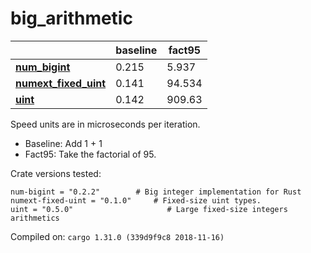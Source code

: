 # big_arithmetic
| | baseline | fact95 |
| --- | --- | --- |
| **[num_bigint](https://crates.io/crates/num_bigint)** | 0.215 | 5.937 |
| **[numext_fixed_uint](https://crates.io/crates/numext_fixed_uint)** | 0.141 | 94.534 |
| **[uint](https://crates.io/crates/uint)** | 0.142 | 909.63 |

Speed units are in microseconds per iteration.

* Baseline: Add 1 + 1
* Fact95: Take the factorial of 95.

Crate versions tested:

    num-bigint = "0.2.2"        # Big integer implementation for Rust
    numext-fixed-uint = "0.1.0"     # Fixed-size uint types.
    uint = "0.5.0"                     # Large fixed-size integers arithmetics

Compiled on: `cargo 1.31.0 (339d9f9c8 2018-11-16)`